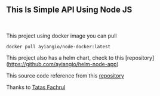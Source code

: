 ## This Is Simple API Using Node JS
<br>

This project using docker image you can pull 
```
docker pull ayiangio/node-docker:latest
```

This project also has a helm chart, check to this [repository] (https://github.com/ayiangio/helm-node-app)

This source code reference from this [repository](https://github.com/tatasfachrul/express-boilerplate)

Thanks to [Tatas Fachrul](https://github.com/tatasfachrul)